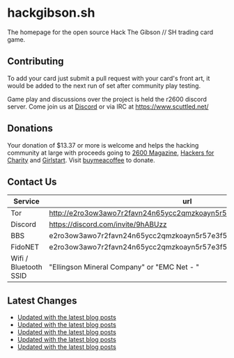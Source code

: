 # hackgibson.sh
The homepage for the open source Hack The Gibson // SH trading card game.


## Contributing

To add your card just submit a pull request with your card's front art, it would be added to the next run of set after community play testing.

Game play and discussions over the project is held the r2600 discord server. Come join us at [Discord](https://discord.com/invite/9hABUzz) or via IRC at https://www.scuttled.net/


## Donations

Your donation of $13.37 or more is welcome and helps the hacking community at large with proceeds going to [2600 Magazine](https://2600.com/), [Hackers for Charity](https://hackersforcharity.org) and [Girlstart](https://girlstart.org).  Visit [buymeacoffee](https://www.buymeacoffee.com/hackgibson.sh) to donate.


## Contact Us

Service | url
-|-
Tor | http://e2ro3ow3awo7r2favn24n65ycc2qmzkoayn5r57e3f56nvjwdcgg32ad.onion
Discord | https://discord.com/invite/9hABUzz
BBS | e2ro3ow3awo7r2favn24n65ycc2qmzkoayn5r57e3f56nvjwdcgg32ad.onion:23
FidoNET | e2ro3ow3awo7r2favn24n65ycc2qmzkoayn5r57e3f56nvjwdcgg32ad.onion:24554
Wifi / Bluetooth SSID | "Ellingson Mineral Company" or "EMC Net - <fidonet address>"

## Latest Changes
<!-- BLOG-POST-LIST:START -->
- [Updated with the latest blog posts](https://github.com/DFW2600/hackgibson.sh/commit/afdc3842fb47974d8a94afa22c0c77b49ce53f27)
- [Updated with the latest blog posts](https://github.com/DFW2600/hackgibson.sh/commit/babd7ca094b38fad45a8e6ca454a2ef42f96fec3)
- [Updated with the latest blog posts](https://github.com/DFW2600/hackgibson.sh/commit/f7aa5624a8d9f6b05c8594964f630eb1021f9896)
- [Updated with the latest blog posts](https://github.com/DFW2600/hackgibson.sh/commit/c2747326db46d32d21a7505eba79397626d230ad)
- [Updated with the latest blog posts](https://github.com/DFW2600/hackgibson.sh/commit/14cd3bcaa7719fc64817bb33705d65af598f5b9a)
<!-- BLOG-POST-LIST:END -->
